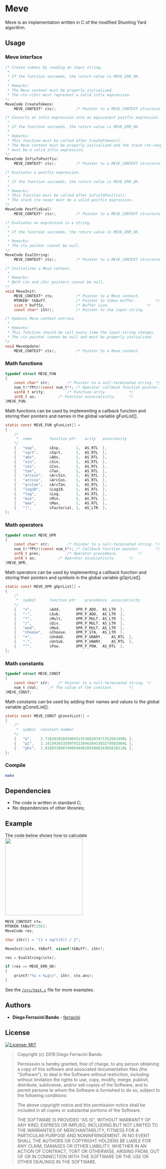 # Meve

Meve is an implementation written in C of the modified Shunting Yard algorithm.

## Usage

### Meve interface
```C
/* Create tokens by reading an input string.
 *
 * If the function succeeds, the return value is MEVE_ERR_OK.
 *
 * Remarks:
 * The Meve context must be properly initialized.
 * The ctx->iStr must represent a valid infix expression.
*/
MeveCode CreateTokens(
	MEVE_CONTEXT* ctx);			/* Pointer to a MEVE_CONTEXT structure.		*/

/* Converts an infix expression into an equivalent postfix expression.
 *
 * If the function succeeds, the return value is MEVE_ERR_OK.
 *
 * Remarks:
 * This function must be called after CreateTokens().
 * The Meve context must be properly initialized and the stack ctx->expr
 * must be a valid infix expression.
*/
MeveCode InfixToPostfix(
	MEVE_CONTEXT* ctx);			/* Pointer to a MEVE_CONTEXT structure.		*/

/* Evaluates a postfix expression.
 *
 * If the function succeeds, the return value is MEVE_ERR_OK.
 *
 * Remarks:
 * This function must be called after InfixToPostfix().
 * The stack ctx->expr must be a valid postfix expression.
*/
MeveCode PostfixEval(
	MEVE_CONTEXT* ctx);			/* Pointer to a MEVE_CONTEXT structure.		*/

/* Evaluates an expression in a string.
 *
 * If the function succeeds, the return value is MEVE_ERR_OK.
 *
 * Remarks:
 * The ctx pointer cannot be null.
*/
MeveCode EvalString(
	MEVE_CONTEXT* ctx);			/* Pointer to a MEVE_CONTEXT structure.		*/

/* Initializes a Meve context.
 *
 * Remarks:
 * Both ctx and iStr pointers cannot be null.
*/
void MeveInit(
	MEVE_CONTEXT* ctx,			/* Pointer to a Meve context.			*/
	MTOKEN* tkBuff,				/* Pointer to token buffer.			*/
	size_t buffSz,				/* Buffer size.					*/
	const char* iStr);			/* Pointer to the input-string.			*/

/* Updates Meve context entries.
 *
 * Remarks:
 * This function should be call every time the input-string changes.
 * The ctx pointer cannot be null and must be properly initialized. 
*/
void MeveUpdate(
	MEVE_CONTEXT* ctx);			/* Pointer to a Meve context.			*/
```

### Math functions

```C
typedef struct MEVE_FUN
{
	const char* str;		/* Pointer to a null-terminated string.	*/
	num_t(*fPtr)(const num_t*);	/* Operator callback function pointer.	*/
	uint8_t arity;			/* Function arity.			*/
	int8_t as;			/* Function associativity.		*/
}MEVE_FUN;
```

Math functions can be used by implementing a callback function and storing their pointers and names in the global variable gFunList[].
```C
static const MEVE_FUN gFunList[] =
{
	/*
	 *	name		function ptr	arity	associavity
	*/
	{	"exp",		&Exp,		1,	AS_RTL	},
	{	"sqrt",		&Sqrt,		1,	AS_RTL	},
	{	"abs",		&Abs,		1,	AS_RTL	},
	{	"sin",		&Sin,		1,	AS_RTL	},
	{	"cos",		&Cos,		1,	AS_RTL	},
	{	"tan",		&Tan,		1,	AS_RTL	},
	{	"arcsin",	&ArcSin,	1,	AS_RTL	},
	{	"arccos",	&ArcCos,	1,	AS_RTL	},
	{	"arctan",	&ArcTan,	1,	AS_RTL	},
	{	"log10",	&Log10,		1,	AS_RTL	},
	{	"log",		&Log,		1,	AS_RTL	},
	{	"min",		&Min,		2,	AS_RTL	},
	{	"max",		&Max,		2,	AS_RTL	},
	{	"!",		&Factorial,	1,	AS_LTR	},
};
```

### Math operators

```C
typedef struct MEVE_OPR
{
	const char* str;		/* Pointer to a null-terminated string.	*/
	num_t(*fPtr)(const num_t*);	/* Callback function pointer.		*/
	int8_t prec;			/* Operator precedence.			*/
	int8_t as;			/* Operator associativity.		*/
}MEVE_OPR;
```
Math operators can be used by implementing a callback function and storing their pointers and symbols in the global variable gOprList[].
```C
static const MEVE_OPR gOprList[] =
{
	/*
	 *	symbol		function ptr	precedence	associativity
	*/
	{	"+",		&Add,		OPR_P_ADD,	AS_LTR	},
	{	"-",		&Sub,		OPR_P_ADD,	AS_LTR	},
	{	"*",		&Mult,		OPR_P_MULT,	AS_LTR	},
	{	"/",		&Div,		OPR_P_MULT,	AS_LTR	},
	{	"mod",		&Mod,		OPR_P_MULT,	AS_LTR	},
	{	"choose",	&Choose,	OPR_P_STA,	AS_LTR	},
	{	"+",		&UnAdd,		OPR_P_UNARY,	AS_RTL	},
	{	"-",		&UnSub,		OPR_P_UNARY,	AS_RTL	},
	{	"^",		&Pow,		OPR_P_POW,	AS_RTL	},
};
```
### Math constants

```C
typedef struct MEVE_CONST
{
	const char* str;	/* Pointer to a null-terminated string.	*/
	num_t cVal;		/* The value of the constant.		*/
}MEVE_CONST;
```

Math constants can be used by adding their names and values to the global variable gConstList[].
```C
static const MEVE_CONST gConstList[] =
{
	/*
	 *	symbol	constant number
	*/
	{	"e",	2.718281828459045235360287471352662498L	},
	{	"pi",	3.141592653589793238462643383279502884L	},
	{	"phi",	1.618033988749894848204586834365638118L },
};
```

### Compile

```sh
make
```

## Dependencies

+ The code is written in standard C;
+ No dependencies of other libraries;

## Example
The code below shows how to calculate <img src="https://joyxoff.com/tmp/goldenratio.svg" align="middle" width=250 />
```C
MEVE_CONTEXT ctx;
MTOKEN tkBuff[256];
MeveCode res;

char iStr[] = "(1 + sqrt(5)) / 2";

MeveInit(&ctx, tkBuff, sizeof(tkBuff), iStr);

res = EvalString(&ctx);

if (res == MEVE_ERR_OK)
{
	printf("%s = %Lg\n", iStr, ctx.ans);
}
```
See the [`/src/test.c`](/src/test.c) file for more examples.


## Authors

* **Diego Ferracini Bando** - [ferracini](https://github.com/ferracini)

## License

[![License: MIT](https://img.shields.io/badge/License-MIT-yellow.svg)](https://opensource.org/licenses/MIT)

> Copyright (c) 2019 Diego Ferracini Bando
> 
> Permission is hereby granted, free of charge, to any person obtaining a copy
> of this software and associated documentation files (the "Software"), to deal
> in the Software without restriction, including without limitation the rights
> to use, copy, modify, merge, publish, distribute, sublicense, and/or sell
> copies of the Software, and to permit persons to whom the Software is
> furnished to do so, subject to the following conditions:
> 
> The above copyright notice and this permission notice shall be included in all
> copies or substantial portions of the Software.
> 
> THE SOFTWARE IS PROVIDED "AS IS", WITHOUT WARRANTY OF ANY KIND, EXPRESS OR
> IMPLIED, INCLUDING BUT NOT LIMITED TO THE WARRANTIES OF MERCHANTABILITY,
> FITNESS FOR A PARTICULAR PURPOSE AND NONINFRINGEMENT. IN NO EVENT SHALL THE
> AUTHORS OR COPYRIGHT HOLDERS BE LIABLE FOR ANY CLAIM, DAMAGES OR OTHER
> LIABILITY, WHETHER IN AN ACTION OF CONTRACT, TORT OR OTHERWISE, ARISING FROM,
> OUT OF OR IN CONNECTION WITH THE SOFTWARE OR THE USE OR OTHER DEALINGS IN THE
> SOFTWARE.
